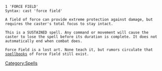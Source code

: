 `1 'FORCE FIELD'`  
`Syntax: cast 'force field'`  
  
`A field of force can provide extreme protection against damage, but`  
`requires the caster's total focus to stay intact.`  
  
`This is a SUSTAINED spell. Any command or movement will cause the`  
`caster to lose the spell before its duration is complete. It does not`  
`automatically end when combat does.`  
  
`Force Field is a lost art. None teach it, but rumors circulate that`  
[`spellbooks`](:Category:Spellbooks "wikilink")` of Force Field still exist.`

[Category:Spells](Category:Spells "wikilink")
